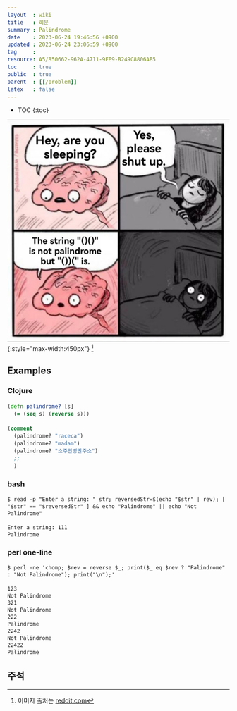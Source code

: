 ```yaml
---
layout  : wiki
title   : 회문
summary : Palindrome
date    : 2023-06-24 19:46:56 +0900
updated : 2023-06-24 23:06:59 +0900
tag     : 
resource: A5/850662-962A-4711-9FE9-B249C8806AB5
toc     : true
public  : true
parent  : [[/problem]]
latex   : false
---
```

* TOC
{:toc}

![]( /resource/A5/850662-962A-4711-9FE9-B249C8806AB5/szkptmsvk38a1.jpg )
{:style="max-width:450px"}
[^brain-meme]

## Examples

### Clojure

```clojure
(defn palindrome? [s]
  (= (seq s) (reverse s)))

(comment
  (palindrome? "raceca")
  (palindrome? "madam")
  (palindrome? "소주만병만주소")
  ;;
  )
```

### bash

```
$ read -p "Enter a string: " str; reversedStr=$(echo "$str" | rev); [ "$str" == "$reversedStr" ] && echo "Palindrome" || echo "Not Palindrome"

Enter a string: 111
Palindrome
```

### perl one-line

```
$ perl -ne 'chomp; $rev = reverse $_; print($_ eq $rev ? "Palindrome" : "Not Palindrome"); print("\n");'

123
Not Palindrome
321
Not Palindrome
222
Palindrome
2242
Not Palindrome
22422
Palindrome
```

## 주석
[^brain-meme]: 이미지 출처는 [reddit.com](https://www.reddit.com/r/dankmemes/comments/zuzbk6/title_eltit/?utm_source=share&utm_medium=web2x&context=3 )

